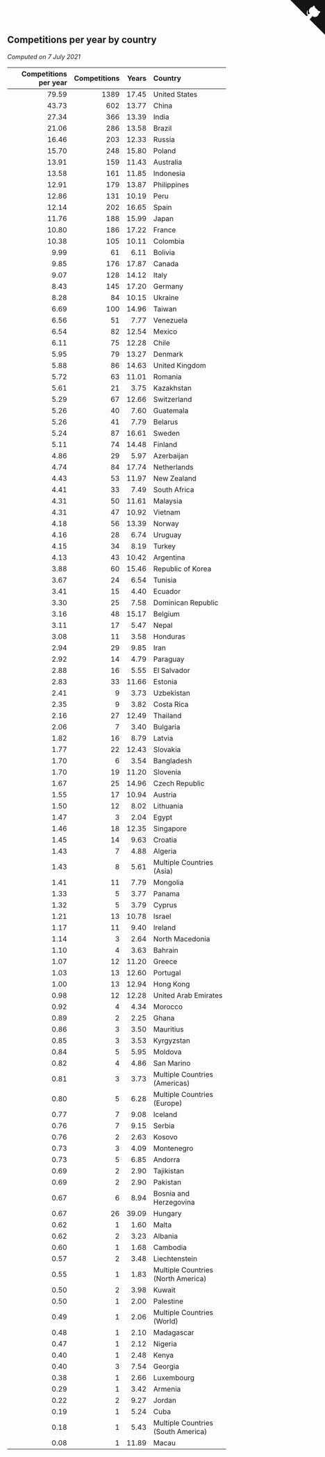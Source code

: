 ## Competitions per year by country

*Computed on  7 July 2021*

| Competitions per year | Competitions | Years | Country |
| ---: | ---: | ---: | :--- |
| 79.59 | 1389 | 17.45 | United States |
| 43.73 | 602 | 13.77 | China |
| 27.34 | 366 | 13.39 | India |
| 21.06 | 286 | 13.58 | Brazil |
| 16.46 | 203 | 12.33 | Russia |
| 15.70 | 248 | 15.80 | Poland |
| 13.91 | 159 | 11.43 | Australia |
| 13.58 | 161 | 11.85 | Indonesia |
| 12.91 | 179 | 13.87 | Philippines |
| 12.86 | 131 | 10.19 | Peru |
| 12.14 | 202 | 16.65 | Spain |
| 11.76 | 188 | 15.99 | Japan |
| 10.80 | 186 | 17.22 | France |
| 10.38 | 105 | 10.11 | Colombia |
| 9.99 | 61 | 6.11 | Bolivia |
| 9.85 | 176 | 17.87 | Canada |
| 9.07 | 128 | 14.12 | Italy |
| 8.43 | 145 | 17.20 | Germany |
| 8.28 | 84 | 10.15 | Ukraine |
| 6.69 | 100 | 14.96 | Taiwan |
| 6.56 | 51 | 7.77 | Venezuela |
| 6.54 | 82 | 12.54 | Mexico |
| 6.11 | 75 | 12.28 | Chile |
| 5.95 | 79 | 13.27 | Denmark |
| 5.88 | 86 | 14.63 | United Kingdom |
| 5.72 | 63 | 11.01 | Romania |
| 5.61 | 21 | 3.75 | Kazakhstan |
| 5.29 | 67 | 12.66 | Switzerland |
| 5.26 | 40 | 7.60 | Guatemala |
| 5.26 | 41 | 7.79 | Belarus |
| 5.24 | 87 | 16.61 | Sweden |
| 5.11 | 74 | 14.48 | Finland |
| 4.86 | 29 | 5.97 | Azerbaijan |
| 4.74 | 84 | 17.74 | Netherlands |
| 4.43 | 53 | 11.97 | New Zealand |
| 4.41 | 33 | 7.49 | South Africa |
| 4.31 | 50 | 11.61 | Malaysia |
| 4.31 | 47 | 10.92 | Vietnam |
| 4.18 | 56 | 13.39 | Norway |
| 4.16 | 28 | 6.74 | Uruguay |
| 4.15 | 34 | 8.19 | Turkey |
| 4.13 | 43 | 10.42 | Argentina |
| 3.88 | 60 | 15.46 | Republic of Korea |
| 3.67 | 24 | 6.54 | Tunisia |
| 3.41 | 15 | 4.40 | Ecuador |
| 3.30 | 25 | 7.58 | Dominican Republic |
| 3.16 | 48 | 15.17 | Belgium |
| 3.11 | 17 | 5.47 | Nepal |
| 3.08 | 11 | 3.58 | Honduras |
| 2.94 | 29 | 9.85 | Iran |
| 2.92 | 14 | 4.79 | Paraguay |
| 2.88 | 16 | 5.55 | El Salvador |
| 2.83 | 33 | 11.66 | Estonia |
| 2.41 | 9 | 3.73 | Uzbekistan |
| 2.35 | 9 | 3.82 | Costa Rica |
| 2.16 | 27 | 12.49 | Thailand |
| 2.06 | 7 | 3.40 | Bulgaria |
| 1.82 | 16 | 8.79 | Latvia |
| 1.77 | 22 | 12.43 | Slovakia |
| 1.70 | 6 | 3.54 | Bangladesh |
| 1.70 | 19 | 11.20 | Slovenia |
| 1.67 | 25 | 14.96 | Czech Republic |
| 1.55 | 17 | 10.94 | Austria |
| 1.50 | 12 | 8.02 | Lithuania |
| 1.47 | 3 | 2.04 | Egypt |
| 1.46 | 18 | 12.35 | Singapore |
| 1.45 | 14 | 9.63 | Croatia |
| 1.43 | 7 | 4.88 | Algeria |
| 1.43 | 8 | 5.61 | Multiple Countries (Asia) |
| 1.41 | 11 | 7.79 | Mongolia |
| 1.33 | 5 | 3.77 | Panama |
| 1.32 | 5 | 3.79 | Cyprus |
| 1.21 | 13 | 10.78 | Israel |
| 1.17 | 11 | 9.40 | Ireland |
| 1.14 | 3 | 2.64 | North Macedonia |
| 1.10 | 4 | 3.63 | Bahrain |
| 1.07 | 12 | 11.20 | Greece |
| 1.03 | 13 | 12.60 | Portugal |
| 1.00 | 13 | 12.94 | Hong Kong |
| 0.98 | 12 | 12.28 | United Arab Emirates |
| 0.92 | 4 | 4.34 | Morocco |
| 0.89 | 2 | 2.25 | Ghana |
| 0.86 | 3 | 3.50 | Mauritius |
| 0.85 | 3 | 3.53 | Kyrgyzstan |
| 0.84 | 5 | 5.95 | Moldova |
| 0.82 | 4 | 4.86 | San Marino |
| 0.81 | 3 | 3.73 | Multiple Countries (Americas) |
| 0.80 | 5 | 6.28 | Multiple Countries (Europe) |
| 0.77 | 7 | 9.08 | Iceland |
| 0.76 | 7 | 9.15 | Serbia |
| 0.76 | 2 | 2.63 | Kosovo |
| 0.73 | 3 | 4.09 | Montenegro |
| 0.73 | 5 | 6.85 | Andorra |
| 0.69 | 2 | 2.90 | Tajikistan |
| 0.69 | 2 | 2.90 | Pakistan |
| 0.67 | 6 | 8.94 | Bosnia and Herzegovina |
| 0.67 | 26 | 39.09 | Hungary |
| 0.62 | 1 | 1.60 | Malta |
| 0.62 | 2 | 3.23 | Albania |
| 0.60 | 1 | 1.68 | Cambodia |
| 0.57 | 2 | 3.48 | Liechtenstein |
| 0.55 | 1 | 1.83 | Multiple Countries (North America) |
| 0.50 | 2 | 3.98 | Kuwait |
| 0.50 | 1 | 2.00 | Palestine |
| 0.49 | 1 | 2.06 | Multiple Countries (World) |
| 0.48 | 1 | 2.10 | Madagascar |
| 0.47 | 1 | 2.12 | Nigeria |
| 0.40 | 1 | 2.48 | Kenya |
| 0.40 | 3 | 7.54 | Georgia |
| 0.38 | 1 | 2.66 | Luxembourg |
| 0.29 | 1 | 3.42 | Armenia |
| 0.22 | 2 | 9.27 | Jordan |
| 0.19 | 1 | 5.24 | Cuba |
| 0.18 | 1 | 5.43 | Multiple Countries (South America) |
| 0.08 | 1 | 11.89 | Macau |


<a href="https://github.com/jonatanklosko/wca_statistics" class="github-corner" aria-label="View source on Github"><svg width="80" height="80" viewBox="0 0 250 250" style="fill:#151513; color:#fff; position: absolute; top: 0; border: 0; right: 0;" aria-hidden="true"><path d="M0,0 L115,115 L130,115 L142,142 L250,250 L250,0 Z"></path><path d="M128.3,109.0 C113.8,99.7 119.0,89.6 119.0,89.6 C122.0,82.7 120.5,78.6 120.5,78.6 C119.2,72.0 123.4,76.3 123.4,76.3 C127.3,80.9 125.5,87.3 125.5,87.3 C122.9,97.6 130.6,101.9 134.4,103.2" fill="currentColor" style="transform-origin: 130px 106px;" class="octo-arm"></path><path d="M115.0,115.0 C114.9,115.1 118.7,116.5 119.8,115.4 L133.7,101.6 C136.9,99.2 139.9,98.4 142.2,98.6 C133.8,88.0 127.5,74.4 143.8,58.0 C148.5,53.4 154.0,51.2 159.7,51.0 C160.3,49.4 163.2,43.6 171.4,40.1 C171.4,40.1 176.1,42.5 178.8,56.2 C183.1,58.6 187.2,61.8 190.9,65.4 C194.5,69.0 197.7,73.2 200.1,77.6 C213.8,80.2 216.3,84.9 216.3,84.9 C212.7,93.1 206.9,96.0 205.4,96.6 C205.1,102.4 203.0,107.8 198.3,112.5 C181.9,128.9 168.3,122.5 157.7,114.1 C157.9,116.9 156.7,120.9 152.7,124.9 L141.0,136.5 C139.8,137.7 141.6,141.9 141.8,141.8 Z" fill="currentColor" class="octo-body"></path></svg></a><style>.github-corner:hover .octo-arm{animation:octocat-wave 560ms ease-in-out}@keyframes octocat-wave{0%,100%{transform:rotate(0)}20%,60%{transform:rotate(-25deg)}40%,80%{transform:rotate(10deg)}}@media (max-width:500px){.github-corner:hover .octo-arm{animation:none}.github-corner .octo-arm{animation:octocat-wave 560ms ease-in-out}}</style>
